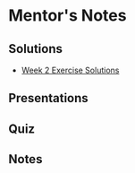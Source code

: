 # Mentor's Notes

## Solutions

- [Week 2 Exercise Solutions](https://github.com/gregdyke/cyf-mongodb-week2-solution)

## Presentations

## Quiz

## Notes
